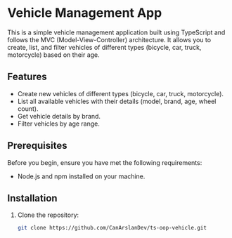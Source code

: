 # Vehicle Management App

This is a simple vehicle management application built using TypeScript and follows the MVC (Model-View-Controller) architecture. It allows you to create, list, and filter vehicles of different types (bicycle, car, truck, motorcycle) based on their age.

## Features

- Create new vehicles of different types (bicycle, car, truck, motorcycle).
- List all available vehicles with their details (model, brand, age, wheel count).
- Get vehicle details by brand.
- Filter vehicles by age range.

## Prerequisites

Before you begin, ensure you have met the following requirements:

- Node.js and npm installed on your machine.

## Installation

1. Clone the repository:

   ```bash
   git clone https://github.com/CanArslanDev/ts-oop-vehicle.git
